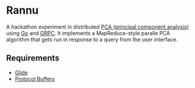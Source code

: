 # Rannu

A hackathon experiment in distributed [PCA (principal component analysis)](https://en.wikipedia.org/wiki/Principal_component_analysis) using [Go](https://golang.org/) and [GRPC](http://www.grpc.io/). It implements a MapReduce-style paralle PCA algorithm that gets run in response to a query from the user interface.

## Requirements

* [Glide](https://github.com/Masterminds/glide)
* [Protocol Buffers](https://github.com/google/protobuf)
